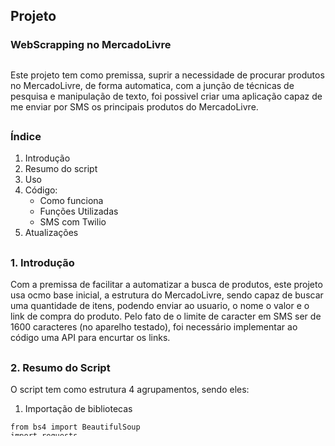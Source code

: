 ## Projeto
### WebScrapping no MercadoLivre
##
Este projeto tem como premissa, suprir a necessidade de procurar produtos no MercadoLivre, de forma automatica, com a junção de técnicas 
de pesquisa e manipulação de texto, foi possivel criar uma aplicação capaz de me enviar por SMS os principais produtos do MercadoLivre.
##
### Índice
1. Introdução
2. Resumo do script
3. Uso
4. Código:
    * Como funciona
    * Funções Utilizadas
    * SMS com Twilio
5. Atualizações
##
### 1. Introdução
Com a premissa de facilitar a automatizar a busca de produtos, este projeto usa ocmo base inicial, a estrutura do MercadoLivre, 
sendo capaz de buscar uma quantidade de itens, podendo enviar ao usuario, o nome o valor e o link de compra do produto. 
Pelo fato de o limite de caracter em SMS ser de 1600 caracteres (no aparelho testado), foi necessário implementar ao código uma API para encurtar os links.
##
### 2. Resumo do Script
O script tem como estrutura 4 agrupamentos, sendo eles:
1. Importação de bibliotecas
```
from bs4 import BeautifulSoup
import requests
import re
from dados import sid, token, remetente, destinatario
```

Foi utilizado as seguintes bibliotecas 
  * BeatifulSoup, para manipular a estrutura do HTML.
  * Requests, para receber os dados das API's
  * re (regex), sendo utilizado para organizar o texto com o valor do produto, inicialmente recebemos uma string "R$ (valor do produto) em reais", porém, com a raspagem do regex, é possivel extrair apenas os números
  * dados, sendo um script onde contem os dados para utilização do twilio 

2. Funções utilizadas
```
def shorten_url(long_url):
    api_url = "http://tinyurl.com/api-create.php"
    params = {'url': long_url}
    response = requests.get(api_url, params=params)
    
    if response.status_code == 200:
        return response.text
    else:
        return None

def corrigir_valor(valor):
    pattern = r'\d+(?:\.\d{2})?'

    if 'aria-label' in valor.attrs and "reais" in valor['aria-label']:
        preco = re.findall(pattern, span['aria-label'])
        
        return float(preco[0])
```
  * shorten_url: Utilizado para reduzir o link do anúncio
  * corrigir_valor: Utilizado para corrigir o texto contendo o preço do produto

3. Estrutura do loop
```
# Lista de exemplo com itens aleatórios
produtos = ['Morango','Chocolate','Bicicleta']
    
    # Criando variavel vazia, para acrescentar os itens da compra
mensagem = ""

# Loop para verificar os itens da lista no mercado livre
for produto in produtos:
    url = f"https://lista.mercadolivre.com.br/{produto}"
    response = requests.get(url)
    html_content = response.content

    # Analisando o HTML do site
    site = BeautifulSoup(html_content, 'html.parser')

    # Navegando nas tags para encontrar o <spans>
        # Tag com links
    h2 = site.find_all("h2", class_='ui-search-item__title') 
        # Tag com informações dos itens
    spans = site.find_all("span", class_="andes-money-amount ui-search-price__part ui-search-price__part--medium andes-money-amount--cents-superscript")
        # Tag com link do produto
    links = site.find_all('a', class_='ui-search-item__group__element ui-search-link__title-card ui-search-link')

    # Criando lista com os produtos encontrados
    lista_produtos = [produto.get_text() for produto in h2]
        # Pegando os Links dos produtos encontrados
    links = [tag['href'] for tag in links]

    # Percorrendo lista de valores e corrigindo os textos dos valores
    for i, span in enumerate(spans[:3]):
        if 'aria-label' in span.attrs and "reais" in span['aria-label']:

            long_url = links[i]
            short_url = shorten_url(long_url)
            preco_123 = corrigir_valor(span)
        
        # Salvando resultados na variavel
        mensagem += (f" \nProduto: {lista_produtos[i]}, R$ {span['aria-label']}\n{short_url}\n")
```
A estrutura principal do código, responsável pelo acesso ao HTML e a raspagem dos produtos no site. 
Após a raspagem, os produtos encontrados são armazenandos em uma variável, o código atual pega apenas 3 itens de cada produto da lista, tendo como limite 1600 caracteres, para assim ser enviado via SMS com Twilio.

4. Envio por SMS
```
# Com twilio, pego a pesquisa gerada e envio um SMS para o número cadastrado
from twilio.rest import Client

account_sid = sid
token = token

client = Client(account_sid,token)

message = client.messages.create(
    body= mensagem,
    from_= remetente,
    to= destinatario
)
```
Nessa etapa, após o agrupamento dos produtos, preços e links de anúncio estarem conclúidos, a variável criada, sera enviada pelo Twilio, que permite ser enviada por SMS para um telefone já cadastrado no acesso.
Para sua utilização é necessário o cadastro no site, gerando assim um número para remetente (número para envio do SMS), sendo possível salvar um destinatário (número que receberá o SMS).
